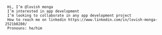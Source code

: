      Hi, I’m @lovish monga
     I’m interested in app development
     I’m looking to collaborate in any app development project
     How to reach me on linkedin https://www.linkedin.com/in/lovish-monga-2521b8280/
     Pronouns: he/him

<!---
lovishthapar/lovishthapar is a ✨ special ✨ repository because its `README.md` (this file) appears on your GitHub profile.
You can click the Preview link to take a look at your changes.
--->
